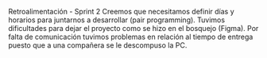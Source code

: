 Retroalimentación - Sprint 2
Creemos que necesitamos definir días y horarios para juntarnos a desarrollar (pair programming). 
Tuvimos dificultades para dejar el proyecto como se hizo en el bosquejo (Figma).
Por falta de comunicación tuvimos problemas en relación al tiempo de entrega puesto que a una compañera se le descompuso la PC.
